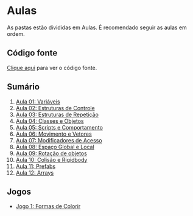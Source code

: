 # Aulas

As pastas estão divididas em Aulas. É recomendado seguir as aulas em ordem.

## Código fonte

[Clique aqui](Codigo) para ver o código fonte.

## Sumário

1. [Aula 01: Variáveis](Aula%201%20-%20Vari%C3%A1veis)
2. [Aula 02: Estruturas de Controle](Aula%202%20-%20Estruturas%20de%20Controle)
3. [Aula 03: Estruturas de Repetição](Aula%203%20-%20Estruturas%20de%20Repeti%C3%A7%C3%A3o)
4. [Aula 04: Classes e Objetos](Aula%204%20-%20Classes%20e%20Objetos)
5. [Aula 05: Scripts e Comportamento](Aula%205%20-%20Introdu%C3%A7%C3%A3o%20Unity%20-%20Scripts%20e%20Comportamento)
6. [Aula 06: Movimento e Vetores](Aula%206%20-%20Movimentos%20e%20Vetores)
7. [Aula 07: Modificadores de Acesso](Aula%207%20-%20Modificadores%20de%20Acesso)
8. [Aula 08: Espaço Global e Local](Aula%208%20-%20Espa%C3%A7%o%20Global%20e%20Local)
9. [Aula 09: Rotação de objetos](Aula%209%20-%20Rota%C3%A7%C3%A3o%20de%20objetos)
10. [Aula 10: Colisão e Rigidbody](Aula%2010%20-%20Coli%C3%A3o)
11. [Aula 11: Prefabs](Aula%2011%20-%20Prefabs)
12. [Aula 12: Arrays](Aula%2012%20-%20Arrays)

## Jogos

* [Jogo 1: Formas de Colorir](Aula%2012%20-%20Arrays)


